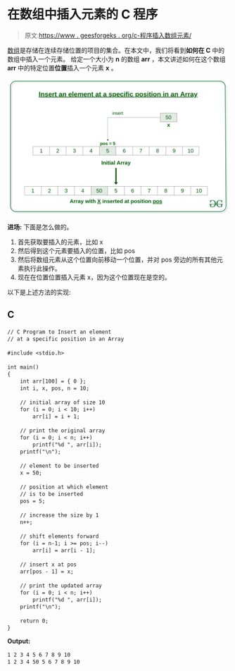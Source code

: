 # 在数组中插入元素的 C 程序

> 原文:[https://www . geesforgeks . org/c-程序插入数组元素/](https://www.geeksforgeeks.org/c-program-to-insert-an-element-in-an-array/)

[数组](https://www.geeksforgeeks.org/arrays-in-c-cpp/)是存储在连续存储位置的项目的集合。在本文中，我们将看到**如何在 C** 中的数组中插入一个元素。
给定一个大小为 **n** 的数组 **arr** ，本文讲述如何在这个数组 **arr** 中的特定位置**位置**插入一个元素 **x** 。

![](img/96c65e14b397a32228f59f7a0ba21bd4.png)

**进场:**
下面是怎么做的。

1.  首先获取要插入的元素，比如 x
2.  然后得到这个元素要插入的位置，比如 pos
3.  然后将数组元素从这个位置向前移动一个位置，并对 pos 旁边的所有其他元素执行此操作。
4.  现在在位置位置插入元素 x，因为这个位置现在是空的。

以下是上述方法的实现:

## C

```
// C Program to Insert an element
// at a specific position in an Array

#include <stdio.h>

int main()
{
    int arr[100] = { 0 };
    int i, x, pos, n = 10;

    // initial array of size 10
    for (i = 0; i < 10; i++)
        arr[i] = i + 1;

    // print the original array
    for (i = 0; i < n; i++)
        printf("%d ", arr[i]);
    printf("\n");

    // element to be inserted
    x = 50;

    // position at which element
    // is to be inserted
    pos = 5;

    // increase the size by 1
    n++;

    // shift elements forward
    for (i = n-1; i >= pos; i--)
        arr[i] = arr[i - 1];

    // insert x at pos
    arr[pos - 1] = x;

    // print the updated array
    for (i = 0; i < n; i++)
        printf("%d ", arr[i]);
    printf("\n");

    return 0;
}
```

**Output:** 

```
1 2 3 4 5 6 7 8 9 10 
1 2 3 4 50 5 6 7 8 9 10

```